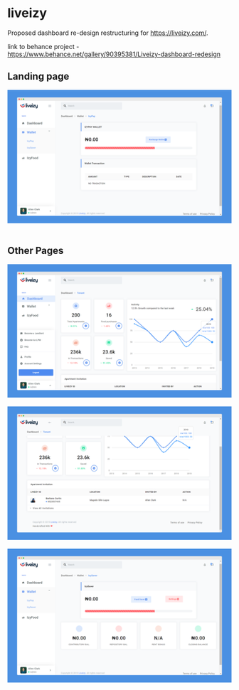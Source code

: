 liveizy
=

Proposed dashboard re-design restructuring for https://liveizy.com/.

link to behance project - https://www.behance.net/gallery/90395381/Liveizy-dashboard-redesign

## Landing page
<img src="images/liveizy-1.png" alt="" /><br/><br/>

## Other Pages
<img src="images/liveizy-2.png" alt="" /><br/><br/>
<img src="images/liveizy-3.png" alt="" /><br/><br/>
<img src="images/liveizy-4.png" alt="" /><br/><br/>